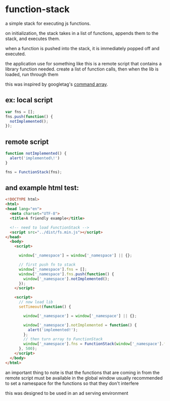 function-stack
==============

a simple stack for executing js functions.

on initialization, the stack takes in a list of functions,
appends them to the stack, and executes them.

when a function is pushed into the stack, it is immediately popped off
and executed.

the application use for something like this is a remote script that contains a
library function needed. create a list of function calls, then when the lib is 
loaded, run through them

this was inspired by googletag's [command array](https://developers.google.com/doubleclick-gpt/reference#googletag.CommandArray).


ex:
local script
------------

```javascript
var fns = [];
fns.push(function() {
  notImplemented();
});
```
remote script
-------------

```javascript
function notImplemented() {
  alert('implemented\!')
}

fns = FunctionStack(fns);
```

and example html test:
----------------------
```html
<!DOCTYPE html>
<html>
<head lang="en">
  <meta charset="UTF-8">
  <title>A friendly example</title>

  <!-- need to load FunctionStack -->
  <script src="../dist/fs.min.js"></script>
</head>
  <body>
    <script>

      window['_namespace'] = window['_namespace'] || {};

      // first push fn to stack
      window['_namespace'].fns = [];
      window['_namespace'].fns.push(function() {
        window['_namespace'].notImplemented();
      });
    </script>

    <script>
      // now load lib
      setTimeout(function() {

        window['_namespace'] = window['_namespace'] || {};

        window['_namespace'].notImplemented = function() {
          alert('implemented!');
        };
        // then turn array to FunctionStack
        window['_namespace'].fns = FunctionStack(window['_namespace'].fns);
      }, 500);
    </script>
  </body>
</html>
```

an important thing to note is that the functions that are coming
in from the remote script must be available in the global window
usually recommended to set a namespace for the functions so that
they don't interfere

this was designed to be used in an ad serving environment
